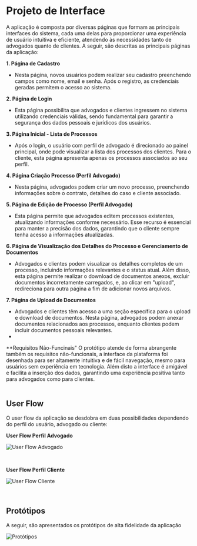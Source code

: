 
# Projeto de Interface

A aplicação é composta por diversas páginas que formam as principais interfaces do sistema, cada uma delas para proporcionar uma experiência de usuário intuitiva e eficiente, atendendo às necessidades tanto de advogados quanto de clientes. A seguir, são descritas as principais páginas da aplicação:
<br>

**1. Página de Cadastro**
- Nesta página, novos usuários podem realizar seu cadastro preenchendo campos como nome, email e senha. Após o registro, as credenciais geradas permitem o acesso ao sistema.

**2. Página de Login**
- Esta página possibilita que advogados e clientes ingressem no sistema utilizando credenciais válidas, sendo fundamental para garantir a segurança dos dados pessoais e jurídicos dos usuários.

**3. Página Inicial - Lista de Processos**
- Após o login, o usuário com perfil de advogado é direcionado ao painel principal, onde pode visualizar a lista dos processos dos clientes. Para o cliente, esta página apresenta apenas os processos associados ao seu perfil.

**4. Página Criação Processo (Perfil Advogado)**
- Nesta página, advogados podem criar um novo processo, preenchendo informações sobre o contrato, detalhes do caso e cliente associado. 

**5. Página de Edição de Processo (Perfil Advogado)**
- Esta página permite que advogados editem processos existentes, atualizando informações conforme necessário. Esse recurso é essencial para manter a precisão dos dados, garantindo que o cliente sempre tenha acesso a informações atualizadas.

**6. Página de Visualização dos Detalhes do Processo e Gerenciamento de Documentos**
- Advogados e clientes podem visualizar os detalhes completos de um processo, incluindo informações relevantes e o status atual. Além disso, esta página permite realizar o download de documentos anexos, excluir documentos incorretamente carregados, e, ao clicar em "upload", redireciona para outra página a fim de adicionar novos arquivos.

**7. Página de Upload de Documentos**
- Advogados e clientes têm acesso a uma seção específica para o upload e download de documentos. Nesta página, advogados podem anexar documentos relacionados aos processos, enquanto clientes podem incluir documentos pessoais relevantes.
- <br>

**Requisitos Não-Funcinais"
O protótipo atende de forma abrangente também os requisitos não-funcionais, a interface da plataforma foi desenhada para ser altamente intuitiva e de fácil navegação, mesmo para usuários sem experiência em tecnologia. Além disto a interface é amigável e facilita a inserção dos dados, garantindo uma experiência positiva tanto para advogados como para clientes.
<br><br>

## User Flow

O user flow da aplicação se desdobra em duas possibilidades dependendo do perfil do usuário, advogado ou cliente:
<br>

**User Flow Perfil Advogado**

![User Flow Advogado](img/userflow_advogado.png)

<br>

**User Flow Perfil Cliente**

![User Flow Cliente](img/userflow_cliente.png)

<br>

## Protótipos

A seguir, são apresentados os protótipos de alta fidelidade da aplicação
<br>

![Protótipos](img/prototype.png)







 





